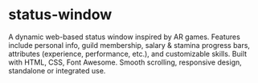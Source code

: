 # status-window
A dynamic web-based status window inspired by AR games. Features include personal info, guild membership, salary &amp; stamina progress bars, attributes (experience, performance, etc.), and customizable skills. Built with HTML, CSS, Font Awesome. Smooth scrolling, responsive design, standalone or integrated use.
